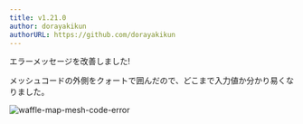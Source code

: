 ```yaml
---
title: v1.21.0
author: dorayakikun
authorURL: https://github.com/dorayakikun
---
```


エラーメッセージを改善しました!

メッシュコードの外側をクォートで囲んだので、どこまで入力値か分かり易くなりました。

![waffle-map-mesh-code-error](/waffle-map/img/blog/2018-06-03-v1.21.0-mesh-code-error.png)
